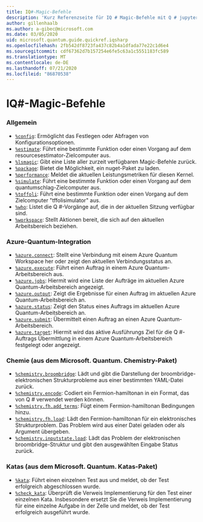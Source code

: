 ```yaml
---
title: IQ#-Magic-Befehle
description: 'Kurz Referenzseite für IQ # Magic-Befehle mit Q # jupyter Notebooks'
author: gillenhaalb
ms.author: a-gibec@microsoft.com
ms.date: 03/05/2020
uid: microsoft.quantum.guide.quickref.iqsharp
ms.openlocfilehash: 2fb542df8723fa437c82b4a1dfada77e22c1d6e4
ms.sourcegitcommit: cdf67362d7b157254e6fe5c63a1c5551183fc589
ms.translationtype: MT
ms.contentlocale: de-DE
ms.lasthandoff: 07/21/2020
ms.locfileid: "86870538"
---
```

# <a name="iq-magic-commands"></a>IQ#-Magic-Befehle

### <a name="general"></a>Allgemein

- [`%config`](xref:microsoft.quantum.iqsharp.magic-ref.config): Ermöglicht das Festlegen oder Abfragen von Konfigurationsoptionen.
- [`%estimate`](xref:microsoft.quantum.iqsharp.magic-ref.estimate): Führt eine bestimmte Funktion oder einen Vorgang auf dem resourcesestimator-Zielcomputer aus.
- [`%lsmagic`](xref:microsoft.quantum.iqsharp.magic-ref.lsmagic): Gibt eine Liste aller zurzeit verfügbaren Magic-Befehle zurück.
- [`%package`](xref:microsoft.quantum.iqsharp.magic-ref.package): Bietet die Möglichkeit, ein nuget-Paket zu laden.
- [`%performance`](xref:microsoft.quantum.iqsharp.magic-ref.performance): Meldet die aktuellen Leistungsmetriken für diesen Kernel.
- [`%simulate`](xref:microsoft.quantum.iqsharp.magic-ref.simulate): Führt eine bestimmte Funktion oder einen Vorgang auf dem quantumschlag-Zielcomputer aus.
- [`%toffoli`](xref:microsoft.quantum.iqsharp.magic-ref.toffoli): Führt eine bestimmte Funktion oder einen Vorgang auf dem Zielcomputer "tffolisimulator" aus.
- [`%who`](xref:microsoft.quantum.iqsharp.magic-ref.who): Listet die Q #-Vorgänge auf, die in der aktuellen Sitzung verfügbar sind.
- [`%workspace`](xref:microsoft.quantum.iqsharp.magic-ref.workspace): Stellt Aktionen bereit, die sich auf den aktuellen Arbeitsbereich beziehen.

### <a name="azure-quantum-integration"></a>Azure-Quantum-Integration

- [`%azure.connect`](xref:microsoft.quantum.iqsharp.magic-ref.azure.connect): Stellt eine Verbindung mit einem Azure Quantum Workspace her oder zeigt den aktuellen Verbindungsstatus an.
- [`%azure.execute`](xref:microsoft.quantum.iqsharp.magic-ref.azure.execute): Führt einen Auftrag in einem Azure Quantum-Arbeitsbereich aus.
- [`%azure.jobs`](xref:microsoft.quantum.iqsharp.magic-ref.azure.jobs): Hiermit wird eine Liste der Aufträge im aktuellen Azure Quantum-Arbeitsbereich angezeigt.
- [`%azure.output`](xref:microsoft.quantum.iqsharp.magic-ref.azure.output): Zeigt die Ergebnisse für einen Auftrag im aktuellen Azure Quantum-Arbeitsbereich an.
- [`%azure.status`](xref:microsoft.quantum.iqsharp.magic-ref.azure.status): Zeigt den Status eines Auftrags im aktuellen Azure Quantum-Arbeitsbereich an.
- [`%azure.submit`](xref:microsoft.quantum.iqsharp.magic-ref.azure.submit): Übermittelt einen Auftrag an einen Azure Quantum-Arbeitsbereich.
- [`%azure.target`](xref:microsoft.quantum.iqsharp.magic-ref.azure.target): Hiermit wird das aktive Ausführungs Ziel für die Q #-Auftrags Übermittlung in einem Azure Quantum-Arbeitsbereich festgelegt oder angezeigt.

### <a name="chemistry-from-microsoftquantumchemistry-package"></a>Chemie (aus dem Microsoft. Quantum. Chemistry-Paket)

- [`%chemistry.broombridge`](xref:microsoft.quantum.iqsharp.magic-ref.chemistry.broombridge): Lädt und gibt die Darstellung der broombridge-elektronischen Strukturprobleme aus einer bestimmten YAML-Datei zurück.
- [`%chemistry.encode`](xref:microsoft.quantum.iqsharp.magic-ref.chemistry.encode): Codiert ein Fermion-hamiltonan in ein Format, das von Q # verwendet werden können.
- [`%chemistry.fh.add_terms`](xref:microsoft.quantum.iqsharp.magic-ref.chemistry.fh.add_terms): Fügt einem Fermion-hamiltonan Bedingungen hinzu.
- [`%chemistry.fh.load`](xref:microsoft.quantum.iqsharp.magic-ref.chemistry.fh.load): Lädt den Fermion-hamiltonan für ein elektronisches Strukturproblem. Das Problem wird aus einer Datei geladen oder als Argument übergeben.
- [`%chemistry.inputstate.load`](xref:microsoft.quantum.iqsharp.magic-ref.chemistry.inputstate.load): Lädt das Problem der elektronischen broombridge-Struktur und gibt den ausgewählten Eingabe Status zurück.

### <a name="katas-from-microsoftquantumkatas-package"></a>Katas (aus dem Microsoft. Quantum. Katas-Paket)

- [`%kata`](xref:microsoft.quantum.iqsharp.magic-ref.kata): Führt einen einzelnen Test aus und meldet, ob der Test erfolgreich abgeschlossen wurde.
- [`%check_kata`](xref:microsoft.quantum.iqsharp.magic-ref.check_kata): Überprüft die Verweis Implementierung für den Test einer einzelnen Kata.
    Insbesondere ersetzt Sie die Verweis Implementierung für eine einzelne Aufgabe in der Zelle und meldet, ob der Test erfolgreich ausgeführt wurde.
